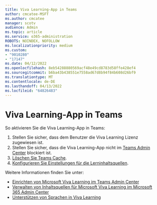 ```yaml
---
title: Viva Learning-App in Teams
author: cmcatee-MSFT
ms.author: cmcatee
manager: scotv
audience: Admin
ms.topic: article
ms.service: o365-administration
ROBOTS: NOINDEX, NOFOLLOW
ms.localizationpriority: medium
ms.custom:
- "9010280"
- "17147"
ms.date: 04/12/2022
ms.openlocfilehash: 8eb54288880569acf48e49cd8783d58ffe428ef4
ms.sourcegitcommit: b6ba43b438551e7558ad67d8b94f84b608d26bf9
ms.translationtype: MT
ms.contentlocale: de-DE
ms.lasthandoff: 04/13/2022
ms.locfileid: "64826483"
---
```

# <a name="viva-learning-app-in-teams"></a>Viva Learning-App in Teams

So aktivieren Sie die Viva Learning-App in Teams:  

1. Stellen Sie sicher, dass dem Benutzer die Viva Learning Lizenz zugewiesen ist.
2. Stellen Sie sicher, dass die Viva Learning-App nicht im [Teams Admin Center](https://docs.microsoft.com/microsoftteams/manage-apps) blockiert ist.
3. [Löschen Sie Teams Cache](https://docs.microsoft.com/microsoftteams/troubleshoot/teams-administration/clear-teams-cache).
4. [Konfigurieren Sie Einstellungen für die Lerninhaltsquellen](https://docs.microsoft.com/viva/learning/content-sources-365-admin-center#configure-settings-for-the-learning-content-sources).

Weitere Informationen finden Sie unter:

- [Einrichten von Microsoft Viva Learning im Teams Admin Center](https://docs.microsoft.com/viva/learning/set-up-viva-learning)
- [Verwalten von Inhaltsquellen für Microsoft Viva Learning im Microsoft 365 Admin Center](https://docs.microsoft.com/viva/learning/content-sources-365-admin-center)
- [Unterstützen von Sprachen in Viva Learning](https://docs.microsoft.com/viva/learning/viva-learning-supported-languages)
